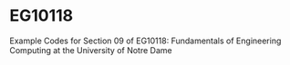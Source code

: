 # EG10118

Example Codes for Section 09 of EG10118: Fundamentals of Engineering Computing 
at the University of Notre Dame
